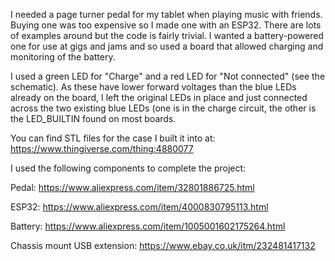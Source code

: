 I needed a page turner pedal for my tablet when playing music with friends. Buying one was too expensive so I made one with an ESP32. There are lots of examples around but the code is fairly trivial. I wanted a battery-powered one for use at gigs and jams and so used a board that allowed charging and monitoring of the battery.

I used a green LED for "Charge" and a red LED for "Not connected" (see the schematic). As these have lower forward voltages than the blue LEDs already on the board, I left the original LEDs in place and just connected across the two existing blue LEDs (one is in the charge circuit, the other is the LED_BUILTIN found on most boards.

You can find STL files for the case I built it into at: https://www.thingiverse.com/thing:4880077

I used the following components to complete the project:

Pedal: https://www.aliexpress.com/item/32801886725.html

ESP32: https://www.aliexpress.com/item/4000830795113.html

Battery: https://www.aliexpress.com/item/1005001602175264.html

Chassis mount USB extension: https://www.ebay.co.uk/itm/232481417132
